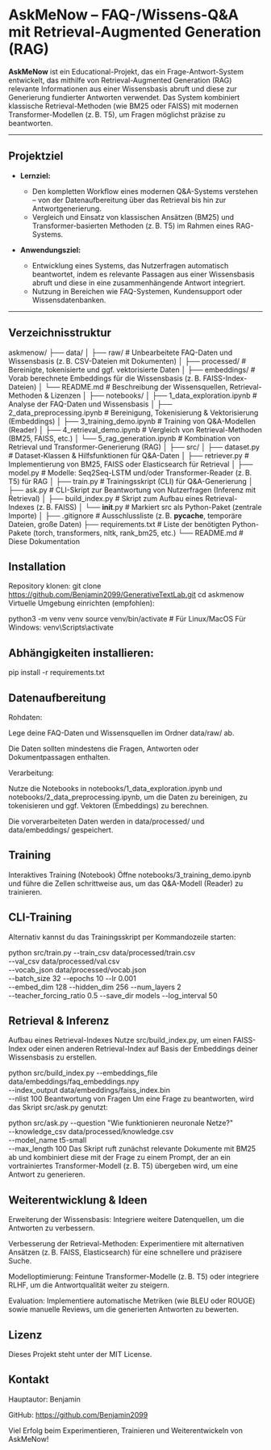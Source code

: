 # AskMeNow – FAQ-/Wissens-Q&A mit Retrieval-Augmented Generation (RAG)

**AskMeNow** ist ein Educational-Projekt, das ein Frage-Antwort-System entwickelt, das mithilfe von Retrieval-Augmented Generation (RAG) relevante Informationen aus einer Wissensbasis abruft und diese zur Generierung fundierter Antworten verwendet. Das System kombiniert klassische Retrieval-Methoden (wie BM25 oder FAISS) mit modernen Transformer-Modellen (z. B. T5), um Fragen möglichst präzise zu beantworten.

---

## Projektziel

- **Lernziel:**  
  - Den kompletten Workflow eines modernen Q&A-Systems verstehen – von der Datenaufbereitung über das Retrieval bis hin zur Antwortgenerierung.
  - Vergleich und Einsatz von klassischen Ansätzen (BM25) und Transformer-basierten Methoden (z. B. T5) im Rahmen eines RAG-Systems.
  
- **Anwendungsziel:**  
  - Entwicklung eines Systems, das Nutzerfragen automatisch beantwortet, indem es relevante Passagen aus einer Wissensbasis abruft und diese in eine zusammenhängende Antwort integriert.
  - Nutzung in Bereichen wie FAQ-Systemen, Kundensupport oder Wissensdatenbanken.

---

## Verzeichnisstruktur

askmenow/
├── data/
│   ├── raw/               # Unbearbeitete FAQ-Daten und Wissensbasis (z. B. CSV-Dateien mit Dokumenten)
│   ├── processed/         # Bereinigte, tokenisierte und ggf. vektorisierte Daten
│   ├── embeddings/        # Vorab berechnete Embeddings für die Wissensbasis (z. B. FAISS-Index-Dateien)
│   └── README.md          # Beschreibung der Wissensquellen, Retrieval-Methoden & Lizenzen
│
├── notebooks/
│   ├── 1_data_exploration.ipynb  # Analyse der FAQ-Daten und Wissensbasis
│   ├── 2_data_preprocessing.ipynb  # Bereinigung, Tokenisierung & Vektorisierung (Embeddings)
│   ├── 3_training_demo.ipynb       # Training von Q&A-Modellen (Reader)
│   ├── 4_retrieval_demo.ipynb      # Vergleich von Retrieval-Methoden (BM25, FAISS, etc.)
│   └── 5_rag_generation.ipynb      # Kombination von Retrieval und Transformer-Generierung (RAG)
│
├── src/
│   ├── dataset.py         # Dataset-Klassen & Hilfsfunktionen für Q&A-Daten
│   ├── retriever.py       # Implementierung von BM25, FAISS oder Elasticsearch für Retrieval
│   ├── model.py           # Modelle: Seq2Seq-LSTM und/oder Transformer-Reader (z. B. T5) für RAG
│   ├── train.py           # Trainingsskript (CLI) für Q&A-Generierung
│   ├── ask.py             # CLI-Skript zur Beantwortung von Nutzerfragen (Inferenz mit Retrieval)
│   ├── build_index.py     # Skript zum Aufbau eines Retrieval-Indexes (z. B. FAISS)
│   └── __init__.py        # Markiert src als Python-Paket (zentrale Importe)
│
├── .gitignore             # Ausschlussliste (z. B. __pycache__, temporäre Dateien, große Daten)
├── requirements.txt       # Liste der benötigten Python-Pakete (torch, transformers, nltk, rank_bm25, etc.)
└── README.md              # Diese Dokumentation


## Installation
Repository klonen:
git clone https://github.com/Benjamin2099/GenerativeTextLab.git
cd askmenow
Virtuelle Umgebung einrichten (empfohlen):

python3 -m venv venv
source venv/bin/activate      # Für Linux/MacOS
Für Windows: venv\Scripts\activate

## Abhängigkeiten installieren:
pip install -r requirements.txt

## Datenaufbereitung
Rohdaten:

Lege deine FAQ-Daten und Wissensquellen im Ordner data/raw/ ab.

Die Daten sollten mindestens die Fragen, Antworten oder Dokumentpassagen enthalten.

Verarbeitung:

Nutze die Notebooks in notebooks/1_data_exploration.ipynb und notebooks/2_data_preprocessing.ipynb, um die Daten zu bereinigen, zu tokenisieren und ggf. Vektoren (Embeddings) zu berechnen.

Die vorverarbeiteten Daten werden in data/processed/ und data/embeddings/ gespeichert.

## Training
Interaktives Training (Notebook)
Öffne notebooks/3_training_demo.ipynb und führe die Zellen schrittweise aus, um das Q&A-Modell (Reader) zu trainieren.

## CLI-Training
Alternativ kannst du das Trainingsskript per Kommandozeile starten:

python src/train.py --train_csv data/processed/train.csv \
                    --val_csv data/processed/val.csv \
                    --vocab_json data/processed/vocab.json \
                    --batch_size 32 --epochs 10 --lr 0.001 \
                    --embed_dim 128 --hidden_dim 256 --num_layers 2 \
                    --teacher_forcing_ratio 0.5 --save_dir models --log_interval 50
                    
## Retrieval & Inferenz
Aufbau eines Retrieval-Indexes
Nutze src/build_index.py, um einen FAISS-Index oder einen anderen Retrieval-Index auf Basis der Embeddings deiner Wissensbasis zu erstellen.

python src/build_index.py --embeddings_file data/embeddings/faq_embeddings.npy \
                          --index_output data/embeddings/faiss_index.bin \
                          --nlist 100
Beantwortung von Fragen
Um eine Frage zu beantworten, wird das Skript src/ask.py genutzt:


python src/ask.py --question "Wie funktionieren neuronale Netze?" \
                  --knowledge_csv data/processed/knowledge.csv \
                  --model_name t5-small \
                  --max_length 100
Das Skript ruft zunächst relevante Dokumente mit BM25 ab und kombiniert diese mit der Frage zu einem Prompt, der an ein vortrainiertes Transformer-Modell (z. B. T5) übergeben wird, um eine Antwort zu generieren.

## Weiterentwicklung & Ideen
Erweiterung der Wissensbasis:
Integriere weitere Datenquellen, um die Antworten zu verbessern.

Verbesserung der Retrieval-Methoden:
Experimentiere mit alternativen Ansätzen (z. B. FAISS, Elasticsearch) für eine schnellere und präzisere Suche.

Modelloptimierung:
Feintune Transformer-Modelle (z. B. T5) oder integriere RLHF, um die Antwortqualität weiter zu steigern.

Evaluation:
Implementiere automatische Metriken (wie BLEU oder ROUGE) sowie manuelle Reviews, um die generierten Antworten zu bewerten.

## Lizenz
Dieses Projekt steht unter der MIT License.

## Kontakt
Hauptautor: Benjamin

GitHub: https://github.com/Benjamin2099

Viel Erfolg beim Experimentieren, Trainieren und Weiterentwickeln von AskMeNow!
